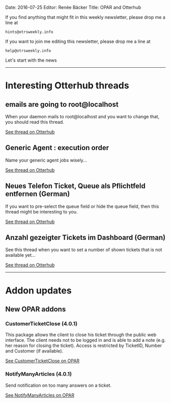 Date: 2016-07-25
Editor: Renée Bäcker
Title: OPAR and Otterhub


If you find anything that
might fit in this weekly newsletter, please drop me a line at

`hints@otrsweekly.info`

If you want to join me editing this newsletter, please drop me a line at

`help@otrsweekly.info`

Let's start with the news

<hr>

# Interesting Otterhub threads

## emails are going to root@localhost

When your daemon mails to root@localhost and you want to change that, you should read this thread.

[See thread on Otterhub](http://forums.otterhub.org/viewtopic.php?f=62&t=32941)

## Generic Agent : execution order

Name your generic agent jobs wisely...

[See thread on Otterhub](http://forums.otterhub.org/viewtopic.php?f=62&t=32970)

## Neues Telefon Ticket, Queue als Pflichtfeld entfernen (German)

If you want to pre-select the queue field or hide the queue field, then this thread might be interesting to you.

[See thread on Otterhub](http://forums.otterhub.org/viewtopic.php?f=35&t=32987)

## Anzahl gezeigter Tickets im Dashboard (German)

See this thread when you want to set a number of shown tickets that is not available yet...

[See thread on Otterhub](http://forums.otterhub.org/viewtopic.php?f=35&t=14786)


<hr>

# Addon updates

## New OPAR addons

### CustomerTicketClose (4.0.1)

This package allows the client to close his ticket through the public web interface. The client needs not to be logged in and is able to add a note (e.g. her reason for closing the ticket). Access is restricted by TicketID, Number and Customer (if available).

[See CustomerTicketClose on OPAR](http://opar.perl-services.de/dist/CustomerTicketClose)

### NotifyManyArticles (4.0.1)

Send notification on too many answers on a ticket.

[See NotifyManyArticles on OPAR](http://opar.perl-services.de/dist/NotifyManyArticles)

